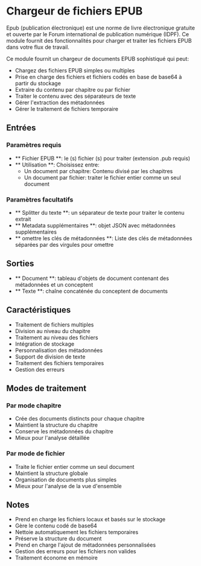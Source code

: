 # Chargeur de fichiers EPUB

Epub (publication électronique) est une norme de livre électronique gratuite et ouverte par le Forum international de publication numérique (IDPF). Ce module fournit des fonctionnalités pour charger et traiter les fichiers EPUB dans votre flux de travail.

Ce module fournit un chargeur de documents EPUB sophistiqué qui peut:
- Chargez des fichiers EPUB simples ou multiples
- Prise en charge des fichiers et fichiers codés en base de base64 à partir du stockage
- Extraire du contenu par chapitre ou par fichier
- Traiter le contenu avec des séparateurs de texte
- Gérer l'extraction des métadonnées
- Gérer le traitement de fichiers temporaire

## Entrées

### Paramètres requis
- ** Fichier EPUB **: le (s) fichier (s) pour traiter (extension .pub requis)
- ** Utilisation **: Choisissez entre:
  - Un document par chapitre: Contenu divisé par les chapitres
  - Un document par fichier: traiter le fichier entier comme un seul document

### Paramètres facultatifs
- ** Splitter du texte **: un séparateur de texte pour traiter le contenu extrait
- ** Metadata supplémentaires **: objet JSON avec métadonnées supplémentaires
- ** omettre les clés de métadonnées **: Liste des clés de métadonnées séparées par des virgules pour omettre

## Sorties

- ** Document **: tableau d'objets de document contenant des métadonnées et un conceptent
- ** Texte **: chaîne concaténée du conceptent de documents

## Caractéristiques
- Traitement de fichiers multiples
- Division au niveau du chapitre
- Traitement au niveau des fichiers
- Intégration de stockage
- Personnalisation des métadonnées
- Support de division de texte
- Traitement des fichiers temporaires
- Gestion des erreurs

## Modes de traitement

### Par mode chapitre
- Crée des documents distincts pour chaque chapitre
- Maintient la structure du chapitre
- Conserve les métadonnées du chapitre
- Mieux pour l'analyse détaillée

### Par mode de fichier
- Traite le fichier entier comme un seul document
- Maintient la structure globale
- Organisation de documents plus simples
- Mieux pour l'analyse de la vue d'ensemble

## Notes
- Prend en charge les fichiers locaux et basés sur le stockage
- Gère le contenu codé de base64
- Nettoie automatiquement les fichiers temporaires
- Préserve la structure du document
- Prend en charge l'ajout de métadonnées personnalisées
- Gestion des erreurs pour les fichiers non valides
- Traitement économe en mémoire